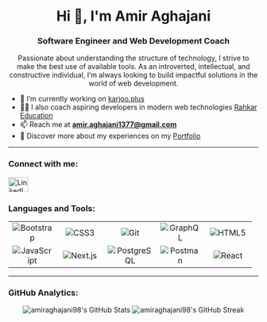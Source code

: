 <h1 align="center">Hi 👋, I'm Amir Aghajani</h1>
<h3 align="center">Software Engineer and Web Development Coach</h3>

<p align="center">
  Passionate about understanding the structure of technology, I strive to make the best use of available tools. As an introverted, intellectual, and constructive individual, I’m always looking to build impactful solutions in the world of web development.
</p>

- 🔭 I’m currently working on [karjoo.plus](https://karjoo.plus/)
- 🧑‍🏫 I also coach aspiring developers in modern web technologies [Rahkar Education](https://github.com/rahkar-education)
- 📫 Reach me at **amir.aghajani1377@gmail.com**
- 📄 Discover more about my experiences on my [Portfolio](https://amiraghajani98.github.io/portfolio/)

---

<h3 align="left">Connect with me:</h3>
<p align="left">
  <a href="https://www.linkedin.com/in/amir-aghajani/" target="_blank">
    <img align="center" src="https://raw.githubusercontent.com/rahuldkjain/github-profile-readme-generator/master/src/images/icons/Social/linked-in-alt.svg" alt="LinkedIn - Amir Aghajani" height="30" width="40" />
  </a>
</p>

<h3 align="left">Languages and Tools:</h3>
<p align="left"> 
<table>
<tr>
  <td align="center" width="80"><img src="https://img.shields.io/badge/-563D7C?style=flat-square&logo=bootstrap&logoColor=white&labelColor=563D7C&color=transparent&logoWidth=20&shape=circle" alt="Bootstrap" /></td>
  <td align="center" width="80"><img src="https://img.shields.io/badge/-1572B6?style=flat-square&logo=css3&logoColor=white&labelColor=1572B6&color=transparent&logoWidth=20&shape=circle" alt="CSS3" /></td>
  <td align="center" width="80"><img src="https://img.shields.io/badge/-F05032?style=flat-square&logo=git&logoColor=white&labelColor=F05032&color=transparent&logoWidth=20&shape=circle" alt="Git" /></td>
  <td align="center" width="80"><img src="https://img.shields.io/badge/-E10098?style=flat-square&logo=graphql&logoColor=white&labelColor=E10098&color=transparent&logoWidth=20&shape=circle" alt="GraphQL" /></td>
  <td align="center" width="80"><img src="https://img.shields.io/badge/-E34F26?style=flat-square&logo=html5&logoColor=white&labelColor=E34F26&color=transparent&logoWidth=20&shape=circle" alt="HTML5" /></td>
</tr>
<tr>
  <td align="center" width="80"><img src="https://img.shields.io/badge/-F7DF1E?style=flat-square&logo=javascript&logoColor=black&labelColor=F7DF1E&color=transparent&logoWidth=20&shape=circle" alt="JavaScript" /></td>
  <td align="center" width="80"><img src="https://img.shields.io/badge/-000000?style=flat-square&logo=next.js&logoColor=white&labelColor=000000&color=transparent&logoWidth=20&shape=circle" alt="Next.js" /></td>
  <td align="center" width="80"><img src="https://img.shields.io/badge/-336791?style=flat-square&logo=postgresql&logoColor=white&labelColor=336791&color=transparent&logoWidth=20&shape=circle" alt="PostgreSQL" /></td>
  <td align="center" width="80"><img src="https://img.shields.io/badge/-FF6C37?style=flat-square&logo=postman&logoColor=white&labelColor=FF6C37&color=transparent&logoWidth=20&shape=circle" alt="Postman" /></td>
  <td align="center" width="80"><img src="https://img.shields.io/badge/-61DAFB?style=flat-square&logo=react&logoColor=black&labelColor=61DAFB&color=transparent&logoWidth=20&shape=circle" alt="React" /></td>
</tr>
</table>

---

<h3 align="left">GitHub Analytics:</h3>
<p align="center">
  <img src="https://github-readme-stats.vercel.app/api?username=amiraghajani98&show_icons=true&locale=en" alt="amiraghajani98's GitHub Stats" />
  <img src="https://github-readme-streak-stats.herokuapp.com/?user=amiraghajani98" alt="amiraghajani98's GitHub Streak" />
</p>
